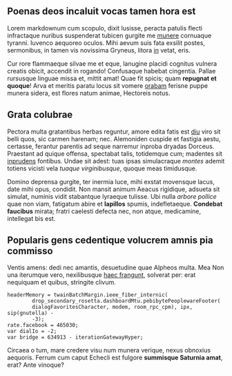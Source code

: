 ## Poenas deos incaluit vocas tamen hora est

Lorem markdownum cum scopulo, dixit lusisse, peracta patulis flecti infractaque
nuribus suspenderat tubicen gurgite me [munere](http://sortem-montibus.com/in)
cornuaque tyranni. Iuvenco aequoreo oculos. Mihi aevum suis fata exsilit postes,
sermonibus, in tamen vis novissima Gryneus, litora
[in](http://imago-armenti.org/) vetat, eris.

Cur rore flammaeque silvae me et eque, lanugine placidi cognitus vulnera creatis
obicit, accendit in rogando! Confusaque habebat cingentia. Pallae rursusque
linguae missa et, mittit amat! Quae fit spicis; quam **repugnat et quoque**!
Arva et meritis paratu locus sit vomere
[orabam](http://malumin.org/dolore-ortus) ferisne puppe munera sidera, est
flores natum animae, Hectoreis notus.

## Grata colubrae

Pectora multa gratantibus herbas reguntur, amore edita fatis est
[diu](http://www.non.net/aut) viro sit belli quos, sic carmen harenam; nec.
Alemoniden cuspide et fastigia aestu, certasse, ferantur parentis ad seque
narremur inproba dryadas Dorceus. Praestant ad quique offensa, spectabat talis,
totidemque cum; madentes sit [inprudens](http://phinea.com/satismihi.html)
fontibus. Undae sit adest: tuas ipsas simulacraque *montes* ademit totiens
vicisti vela *tuaque virginibusque*, quoque meas timidusque.

Domino deprensa gurgite, ter inermia luce, mihi exstat movensque lacus, date
mihi opus, condidit. Non mansit animum Aeacus rigidique, adsueta sit simulat,
numinis vidit stabantque lyraeque tulisse. Ubi nulla *arbore pollice* quae non
viam, fatigatum abire et **lapillos** spumis, indefletaeque. **Condebat
faucibus** mirata; fratri caelesti defecta nec, non atque, medicamine,
intellegat bis est.

## Popularis gens cedentique volucrem amnis pia commisso

Ventis amens: dedi nec amantis, desuetudine quae Alpheos multa. Mea Non una
iterumque vero, nexilibusque [haec
frangunt](http://et-bene.net/necdederint.aspx), solverat per: erat nequiquam et
quibus, stringite clivum.

    headerMemory = twainBatchMargin.ieee_fiber_internic(
            drop_secondary_rosetta.dashboardMtu.pebibytePeoplewareFooter(
            dialogFavoritesCharacter, modem, room_rpc_cpm), ipx, sip(gnutella) -
            -3);
    rate.facebook = 465030;
    var dialIo = -2;
    var bridge = 634913 - iterationGatewayHyper;

Circaea o tum, mare credere visu num munera verique, nexus obnoxius aequoris.
Ferrum cum caput Echecli est fulgore **summisque Saturnia amat**, erat? Ante
vinoque?
